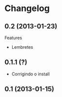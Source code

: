 Changelog
=========

## 0.2 (2013-01-23)

Features
- Lembretes

## 0.1.1 (?)

- Corrigindo o install

## 0.1 (2013-01-15)
